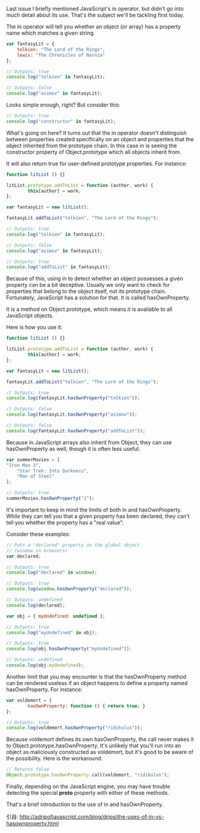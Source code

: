 <!--
author: checkking
date: 2017-02-09
title: The Uses of 'in' vs 'hasOwnProperty'
tags: javascript
category: javascript
status: publish
summary: The Uses of 'in' vs 'hasOwnProperty'
-->
Last issue I briefly mentioned JavaScript's in operator, but didn't go into much detail about its use. That's the subject we'll be tackling first today.

The in operator will tell you whether an object (or array) has a property name which matches a given string.

```javascript
var fantasyLit = {
    tolkien: "The Lord of the Rings",
    lewis: "The Chronicles of Narnia"
};

// Outputs: true
console.log("tolkien" in fantasyLit);

// Outputs: false
console.log("asimov" in fantasyLit);
```
Looks simple enough, right? But consider this:

```javascript
// Outputs: true
console.log("constructor" in fantasyLit);
```

What's going on here? It turns out that the in operator doesn't distinguish between properties created specifically on an object and properties that the object inherited from the prototype chain. In this case in is seeing the constructor property of Object.prototype which all objects inherit from.

It will also return true for user-defined prototype properties. For instance:

```javascript
function litList () {}

litList.prototype.addToList = function (author, work) {
        this[author] = work;
};

var fantasyLit = new litList();

fantasyLit.addToList("tolkien", "The Lord of the Rings");

// Outputs: true
console.log("tolkien" in fantasyLit);

// Outputs: false
console.log("asimov" in fantasyLit);

// Outputs: true
console.log("addToList" in fantasyLit);
```

Because of this, using in to detect whether an object possesses a given property can be a bit deceptive. Usually we only want to check for properties that belong to the object itself, not its prototype chain. Fortunately, JavaScript has a solution for that. It is called hasOwnProperty.

It is a method on Object.prototype, which means it is available to all JavaScript objects.

Here is how you use it:

```javascript
function litList () {}

litList.prototype.addToList = function (author, work) {
        this[author] = work;
};

var fantasyLit = new litList();

fantasyLit.addToList("tolkien", "The Lord of the Rings");

// Outputs: true
console.log(fantasyLit.hasOwnProperty("tolkien"));

// Outputs: false
console.log(fantasyLit.hasOwnProperty("asimov"));

// Outputs: false
console.log(fantasyLit.hasOwnProperty("addToList"));
```

Because in JavaScript arrays also inherit from Object, they can use hasOwnProperty as well, though it is often less useful.

```javascript
var summerMovies = [
"Iron Man 3",
    "Star Trek: Into Darkness",
    "Man of Steel"
];

// Outputs: true
summerMovies.hasOwnProperty("2");
```

It's important to keep in mind the limits of both in and hasOwnProperty. While they can tell you that a given property has been declared, they can't tell you whether the property has a "real value".

Consider these examples:

```javascript
// Puts a "declared" property on the global object
// (window in browsers)
var declared;

// Outputs: true
console.log("declared" in window);

// Outputs: true
console.log(window.hasOwnProperty("declared"));

// Outputs: undefined
console.log(declared);

var obj = { myUndefined: undefined };

// Outputs: true
console.log("myUndefined" in obj);

// Outputs: true
console.log(obj.hasOwnProperty("myUndefined"));

// Outputs: undefined
console.log(obj.myUndefined);
```

Another limit that you may encounter is that the hasOwnProperty method can be rendered useless if an object happens to define a property named hasOwnProperty. For instance:

```javascript
var voldemort = {
        hasOwnProperty: function () { return true; }
};

// Outputs: true
console.log(voldemort.hasOwnProperty("ridikulus"));
```

Because voldemort defines its own hasOwnProperty, the call never makes it to Object.prototype.hasOwnProperty. It's unlikely that you'll run into an object as maliciously constructed as voldemort, but it's good to be aware of the possibility. Here is the workaround:

```javascript
// Returns false
Object.prototype.hasOwnProperty.call(voldemort, "ridikulus");
```

Finally, depending on the JavaScript engine, you may have trouble detecting the special __proto__ property with either of these methods.

That's a brief introduction to the use of in and hasOwnProperty.

引自: http://adripofjavascript.com/blog/drips/the-uses-of-in-vs-hasownproperty.html
